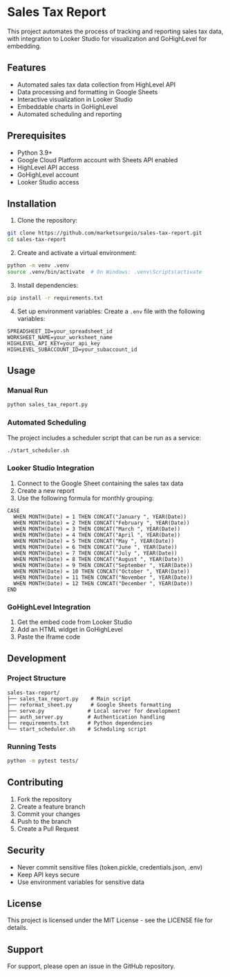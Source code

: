 # Sales Tax Report

This project automates the process of tracking and reporting sales tax data, with integration to Looker Studio for visualization and GoHighLevel for embedding.

## Features

- Automated sales tax data collection from HighLevel API
- Data processing and formatting in Google Sheets
- Interactive visualization in Looker Studio
- Embeddable charts in GoHighLevel
- Automated scheduling and reporting

## Prerequisites

- Python 3.9+
- Google Cloud Platform account with Sheets API enabled
- HighLevel API access
- GoHighLevel account
- Looker Studio access

## Installation

1. Clone the repository:
```bash
git clone https://github.com/marketsurgeio/sales-tax-report.git
cd sales-tax-report
```

2. Create and activate a virtual environment:
```bash
python -m venv .venv
source .venv/bin/activate  # On Windows: .venv\Scripts\activate
```

3. Install dependencies:
```bash
pip install -r requirements.txt
```

4. Set up environment variables:
Create a `.env` file with the following variables:
```
SPREADSHEET_ID=your_spreadsheet_id
WORKSHEET_NAME=your_worksheet_name
HIGHLEVEL_API_KEY=your_api_key
HIGHLEVEL_SUBACCOUNT_ID=your_subaccount_id
```

## Usage

### Manual Run
```bash
python sales_tax_report.py
```

### Automated Scheduling
The project includes a scheduler script that can be run as a service:

```bash
./start_scheduler.sh
```

### Looker Studio Integration
1. Connect to the Google Sheet containing the sales tax data
2. Create a new report
3. Use the following formula for monthly grouping:
```
CASE 
  WHEN MONTH(Date) = 1 THEN CONCAT("January ", YEAR(Date))
  WHEN MONTH(Date) = 2 THEN CONCAT("February ", YEAR(Date))
  WHEN MONTH(Date) = 3 THEN CONCAT("March ", YEAR(Date))
  WHEN MONTH(Date) = 4 THEN CONCAT("April ", YEAR(Date))
  WHEN MONTH(Date) = 5 THEN CONCAT("May ", YEAR(Date))
  WHEN MONTH(Date) = 6 THEN CONCAT("June ", YEAR(Date))
  WHEN MONTH(Date) = 7 THEN CONCAT("July ", YEAR(Date))
  WHEN MONTH(Date) = 8 THEN CONCAT("August ", YEAR(Date))
  WHEN MONTH(Date) = 9 THEN CONCAT("September ", YEAR(Date))
  WHEN MONTH(Date) = 10 THEN CONCAT("October ", YEAR(Date))
  WHEN MONTH(Date) = 11 THEN CONCAT("November ", YEAR(Date))
  WHEN MONTH(Date) = 12 THEN CONCAT("December ", YEAR(Date))
END
```

### GoHighLevel Integration
1. Get the embed code from Looker Studio
2. Add an HTML widget in GoHighLevel
3. Paste the iframe code

## Development

### Project Structure
```
sales-tax-report/
├── sales_tax_report.py    # Main script
├── reformat_sheet.py      # Google Sheets formatting
├── serve.py              # Local server for development
├── auth_server.py        # Authentication handling
├── requirements.txt      # Python dependencies
└── start_scheduler.sh    # Scheduling script
```

### Running Tests
```bash
python -m pytest tests/
```

## Contributing

1. Fork the repository
2. Create a feature branch
3. Commit your changes
4. Push to the branch
5. Create a Pull Request

## Security

- Never commit sensitive files (token.pickle, credentials.json, .env)
- Keep API keys secure
- Use environment variables for sensitive data

## License

This project is licensed under the MIT License - see the LICENSE file for details.

## Support

For support, please open an issue in the GitHub repository. 